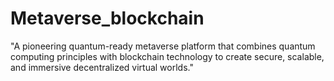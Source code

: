 # Metaverse_blockchain
"A pioneering quantum-ready metaverse platform that combines quantum computing principles with blockchain technology to create secure, scalable, and immersive decentralized virtual worlds."
